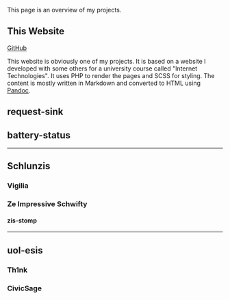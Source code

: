 This page is an overview of my projects.

## This Website

[GitHub](https://github.com/Til7701/website)

This website is obviously one of my projects.
It is based on a website I developed with some others for a university course called "Internet Technologies".
It uses PHP to render the pages and SCSS for styling.
The content is mostly written in Markdown and converted to HTML using [Pandoc](https://pandoc.org/).

## request-sink

## battery-status

---

## Schlunzis

### Vigilia

### Ze Impressive Schwifty

#### zis-stomp

---

## uol-esis

### Th1nk

### CivicSage
